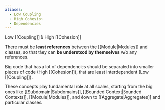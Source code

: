 ```yaml
---
aliases:
  - Low Coupling
  - High Cohesion
  - Dependencies
---
```

Low [[Coupling]] & High [[Cohesion]]

There must be **least references** between the [[Module|Modules]] and classes, so that they can **be understood by themselves** w/o any references.

Big code that has a lot of dependencies should be separated into smaller pieces of code (High [[Cohesion]]), that are least interdependent (Low [[Coupling]]).

These concepts play fundamental role at all scales, starting from the big ones like [[Subdomain|Subdomains]], [[Bounded Context|Bounded Contexts]], [[Module|Modules]], and down to [[Aggregate|Aggregates]] and particular classes.
